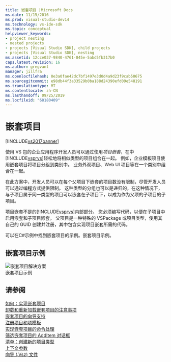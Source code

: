 ```yaml
---
title: 嵌套项目 |Microsoft Docs
ms.date: 11/15/2016
ms.prod: visual-studio-dev14
ms.technology: vs-ide-sdk
ms.topic: conceptual
helpviewer_keywords:
- project nesting
- nested projects
- projects [Visual Studio SDK], child projects
- projects [Visual Studio SDK], nesting
ms.assetid: 12cce037-9840-4761-845e-5abd5fb317b0
caps.latest.revision: 16
ms.author: gregvanl
manager: jillfra
ms.openlocfilehash: 0e3a0fae42dc7bf1497e3d0d4a9d23f9cab50675
ms.sourcegitcommit: e98db44f3a33529b0ba188d24390efd09e548191
ms.translationtype: MT
ms.contentlocale: zh-CN
ms.lasthandoff: 09/25/2019
ms.locfileid: "68180409"
---
```

# <a name="nesting-projects"></a>嵌套项目
[!INCLUDE[vs2017banner](../../includes/vs2017banner.md)]

使用 VS 包的企业应用程序开发人员可以通过使用*项目嵌套*，在中[!INCLUDE[vsprvs](../../includes/vsprvs-md.md)]轻松地将相似类型的项目组合在一起。 例如，企业模板项目使用嵌套项目将项目分组到类别中。 业务外观项目、Web UI 项目等在一个类别中组合在一起。  
  
 在此方案中，开发人员可以在每个父项目下嵌套的项目数没有限制，尽管开发人员可以通过编程方式提供限制。 这种类型的分组也可以是递归的，在这种情况下，与子项目属于同一类型的项目可以嵌套在子项目下，以成为作为父项的子项目的子项目。  
  
 项目嵌套不是的[!INCLUDE[vsprvs](../../includes/vsprvs-md.md)]内部部分。 您必须编写代码，以便在子项目中启用嵌套和子项目嵌套。 父项目是一种特殊的 VSPackage 或项目类型，使用其自己的 GUID 创建并注册，其中包含实现项目嵌套所需的代码。  
  
 可以在C#示例中找到嵌套项目的示例。嵌套项目示例。  
  
## <a name="nested-projects-example"></a>嵌套项目示例  
 ![嵌套项目解决方案](../../extensibility/internals/media/vsnestedprojects.gif "vsNestedProjects")  
嵌套项目示例  
  
## <a name="see-also"></a>请参阅  
 [如何：实现嵌套项目](../../extensibility/internals/how-to-implement-nested-projects.md)   
 [卸载和重新加载嵌套项目的注意事项](../../extensibility/internals/considerations-for-unloading-and-reloading-nested-projects.md)   
 [嵌套项目的向导支持](../../extensibility/internals/wizard-support-for-nested-projects.md)   
 [注册项目和项模板](../../extensibility/internals/registering-project-and-item-templates.md)   
 [实现嵌套项目的命令处理](../../extensibility/internals/implementing-command-handling-for-nested-projects.md)   
 [筛选嵌套项目的 AddItem 对话框](../../extensibility/internals/filtering-the-additem-dialog-box-for-nested-projects.md)   
 [清单：创建新的项目类型](../../extensibility/internals/checklist-creating-new-project-types.md)   
 [上下文参数](../../extensibility/internals/context-parameters.md)   
 [向导 (.Vsz) 文件](../../extensibility/internals/wizard-dot-vsz-file.md)
